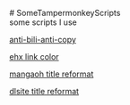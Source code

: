 ﻿﻿# SomeTampermonkeyScripts  
some scripts I use  

[anti-bili-anti-copy](https://github.com/x94fujo6rpg/SomeTampermonkeyScripts/raw/master/anti-bili-anti-copy.user.js)

[ehx link color](https://github.com/x94fujo6rpg/SomeTampermonkeyScripts/raw/master/ehx_link_color.user.js)

[mangaoh title reformat](https://github.com/x94fujo6rpg/SomeTampermonkeyScripts/raw/master/mangaoh_title_reformat.user.js)

[dlsite title reformat](https://github.com/x94fujo6rpg/SomeTampermonkeyScripts/raw/master/dlsite_title_reformat.user.js)
